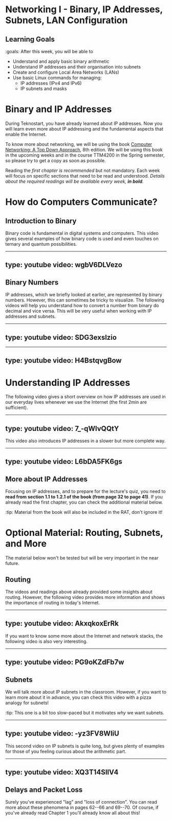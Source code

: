 # Networking I - Binary, IP Addresses, Subnets, LAN Configuration

## Learning Goals

:goals: After this week, you will be able to

- Understand and apply basic binary arithmetic
- Understand IP addresses and their organisation into subnets
- Create and configure Local Area Networks (LANs)
- Use basic Linux commands for managing:
    - IP addresses (IPv4 and IPv6)
    - IP subnets and masks

# Binary and IP Addresses

During Teknostart, you have already learned about IP addresses. Now you will learn even more about IP addressing and the fundamental aspects that enable the Internet.

To know more about networking, we will be using the book [Computer Networking: A Top Down Approach](https://gaia.cs.umass.edu/kurose_ross/eighth.php), 8th edition.
We will be using this book in the upcoming weeks and in the course TTM4200 in the Spring semester, so please try to get a copy as soon as possible.

Reading the *first chapter is recommended* but not mandatory.
Each week will focus on specific sections that need to be read and understood.
*Details about the required readings will be available every week, **in bold**.*

# How do Computers Communicate?

## Introduction to Binary

Binary code is fundamental in digital systems and computers.
This video gives several examples of how binary code is used and even touches on ternary and quantum possibilities.

---
type: youtube
video: wgbV6DLVezo
---

## Binary Numbers

IP addresses, which we briefly looked at earlier, are represented by binary numbers.
However, this can sometimes be tricky to visualize.
The following videos will help you understand how to convert a number from binary do decimal and vice versa. 
This will be very useful when working with IP addresses and subnets.

---
type: youtube
video: SDG3exslzio
---

---
type: youtube
video: H4BstqvgBow
---



# Understanding IP Addresses

The following video gives a short overview on how IP addresses are used in our everyday lives whenever we use the Internet (the first 2min are sufficient).

---
type: youtube
video: 7_-qWlvQQtY
---


This video also introduces IP addresses in a slower but more complete way.

---
type: youtube
video: L6bDA5FK6gs
---


## More about IP Addresses

Focusing on IP addresses, and to prepare for the lecture's quiz, you need to **read from section 1.1 to 1.2.1 of the book (from page 32 to page 41)**.
If you already read the first chapter, you can check the additional material below.

:tip: Material from the book will also be included in the RAT, don't ignore it!


# Optional Material: Routing, Subnets, and More

The material below won't be tested but will be very important in the near future.

## Routing

The videos and readings above already provided some insights about routing.
However, the following video provides more information and shows the importance of routing in today's Internet.

---
type: youtube
video: AkxqkoxErRk
---

If you want to know some more about the Internet and network stacks, the following video is also very interesting.

---
type: youtube
video: PG9oKZdFb7w
---


## Subnets

We will talk more about IP subnets in the classroom.
However, if you want to learn more about it in advance, you can check this video with a pizza analogy for subnets!

:tip: This one is a bit too slow-paced but it motivates _why_ we want subnets.

---
type: youtube
video: -yz3FV8WliU
---

This second video on IP subnets is quite long, but gives plenty of examples for those of you feeling curious about the arithmetic part.

---
type: youtube
video: XQ3T14SIlV4
---


## Delays and Packet Loss

Surely you've experienced "lag" and "loss of connection".
You can read more about these phenomena in pages 62--66 and 69--70.
Of course, if you've already read Chapter 1 you'll already know all about this!

